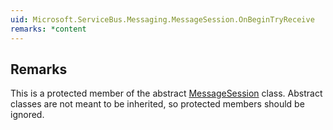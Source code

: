 ```yaml
---  
uid: Microsoft.ServiceBus.Messaging.MessageSession.OnBeginTryReceive  
remarks: *content  
---  
```

  
## Remarks  
 This is a protected member of the abstract [MessageSession](assetId:///T:Microsoft.ServiceBus.Messaging.MessageSession?qualifyHint=False&autoUpgrade=True) class. Abstract classes are not meant to be inherited, so protected members should be ignored.